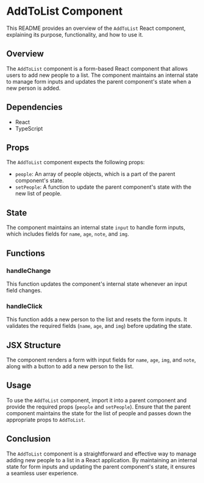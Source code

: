 # AddToList Component

This README provides an overview of the `AddToList` React component, explaining its purpose, functionality, and how to use it.

## Overview

The `AddToList` component is a form-based React component that allows users to add new people to a list. The component maintains an internal state to manage form inputs and updates the parent component's state when a new person is added.

## Dependencies

- React
- TypeScript

## Props

The `AddToList` component expects the following props:

- `people`: An array of people objects, which is a part of the parent component's state.
- `setPeople`: A function to update the parent component's state with the new list of people.

## State

The component maintains an internal state `input` to handle form inputs, which includes fields for `name`, `age`, `note`, and `img`.

## Functions

### handleChange

This function updates the component's internal state whenever an input field changes.

### handleClick

This function adds a new person to the list and resets the form inputs. It validates the required fields (`name`, `age`, and `img`) before updating the state.

## JSX Structure

The component renders a form with input fields for `name`, `age`, `img`, and `note`, along with a button to add a new person to the list.

## Usage

To use the `AddToList` component, import it into a parent component and provide the required props (`people` and `setPeople`). Ensure that the parent component maintains the state for the list of people and passes down the appropriate props to `AddToList`.

## Conclusion

The `AddToList` component is a straightforward and effective way to manage adding new people to a list in a React application. By maintaining an internal state for form inputs and updating the parent component's state, it ensures a seamless user experience.